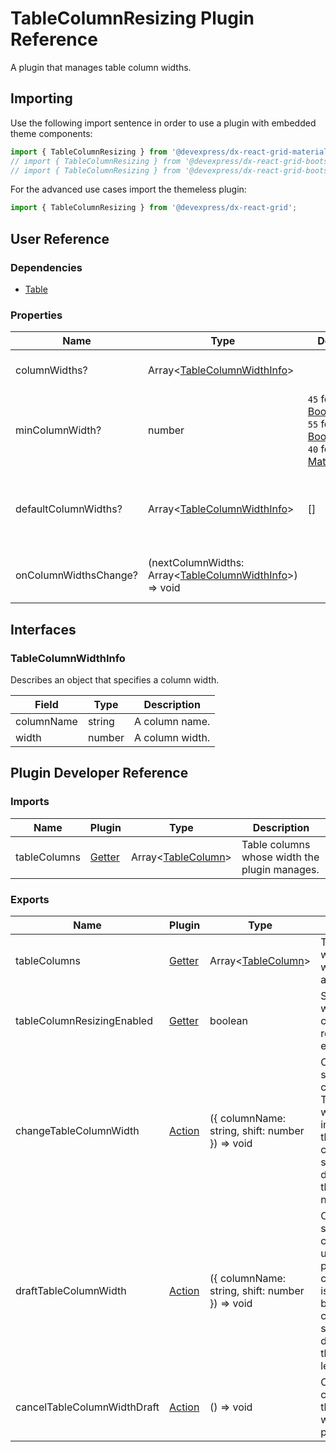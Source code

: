 # TableColumnResizing Plugin Reference

A plugin that manages table column widths.

## Importing

Use the following import sentence in order to use a plugin with embedded theme components:

```js
import { TableColumnResizing } from '@devexpress/dx-react-grid-material-ui';
// import { TableColumnResizing } from '@devexpress/dx-react-grid-bootstrap4';
// import { TableColumnResizing } from '@devexpress/dx-react-grid-bootstrap3';
```

For the advanced use cases import the themeless plugin:

```js
import { TableColumnResizing } from '@devexpress/dx-react-grid';
```

## User Reference

### Dependencies

- [Table](table.md)

### Properties

Name | Type | Default | Description
-----|------|---------|------------
columnWidths? | Array&lt;[TableColumnWidthInfo](#tablecolumnwidthinfo)&gt; | | Specifies column widths.
minColumnWidth? | number | `45` for [Bootstrap3](https://www.npmjs.com/package/@devexpress/dx-react-grid-bootstrap3); `55` for [Bootstrap4](https://www.npmjs.com/package/@devexpress/dx-react-grid-bootstrap4); `40` for [Material UI](https://www.npmjs.com/package/@devexpress/dx-react-grid-material-ui); | Specifies a column's minimum width.
defaultColumnWidths? | Array&lt;[TableColumnWidthInfo](#tablecolumnwidthinfo)&gt; | [] | Specifies initial column widths in uncontrolled mode.
onColumnWidthsChange? | (nextColumnWidths: Array&lt;[TableColumnWidthInfo](#tablecolumnwidthinfo)&gt;) => void | | Handles column width changes.

## Interfaces

### TableColumnWidthInfo

Describes an object that specifies a column width.

Field | Type | Description
------|------|------------
columnName | string | A column name.
width | number | A column width.

## Plugin Developer Reference

### Imports

Name | Plugin | Type | Description
-----|--------|------|------------
tableColumns | [Getter](../../../dx-react-core/docs/reference/getter.md) | Array&lt;[TableColumn](table.md#tablecolumn)&gt; | Table columns whose width the plugin manages.

### Exports

Name | Plugin | Type | Description
-----|--------|------|------------
tableColumns | [Getter](../../../dx-react-core/docs/reference/getter.md) | Array&lt;[TableColumn](table.md#tablecolumn)&gt; | Table columns with new width values applied.
tableColumnResizingEnabled | [Getter](../../../dx-react-core/docs/reference/getter.md) | boolean | Specifies whether table column resizing is enabled.
changeTableColumnWidth | [Action](../../../dx-react-core/docs/reference/action.md) | ({ columnName: string, shift: number }) => void | Changes the specified column width. The column width is increased by the corresponding shift value, or decreased if the value is negative.
draftTableColumnWidth | [Action](../../../dx-react-core/docs/reference/action.md) | ({ columnName: string, shift: number }) => void | Changes the specified column width used for preview. The column width is increased by the corresponding shift value, or decreased if the value is less than zero.
cancelTableColumnWidthDraft | [Action](../../../dx-react-core/docs/reference/action.md) | () => void | Cancels changes to the column width used for preview.
